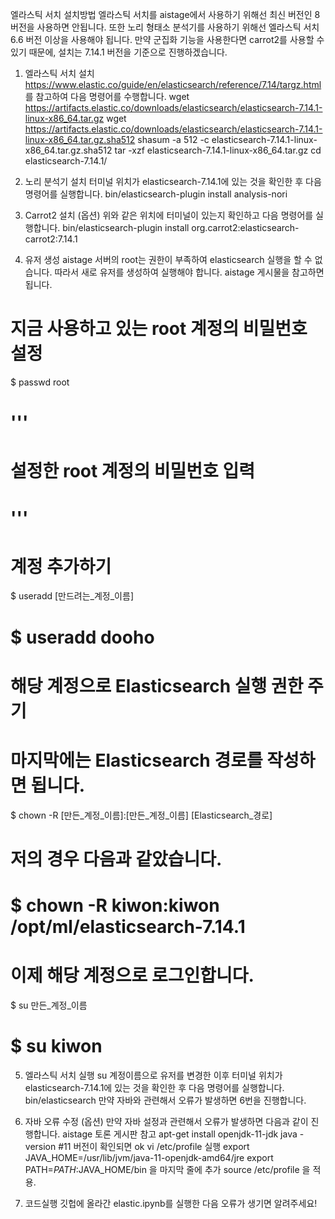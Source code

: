 엘라스틱 서치 설치방법
엘라스틱 서치를 aistage에서 사용하기 위해선 최신 버전인 8 버전을 사용하면 안됩니다.
또한 노리 형태소 분석기를 사용하기 위해선 엘라스틱 서치 6.6 버전 이상을 사용해야 됩니다.
만약 군집화 기능을 사용한다면 carrot2를 사용할 수 있기 때문에, 설치는 7.14.1 버전을 기준으로 진행하겠습니다.
1) 엘라스틱 서치 설치
https://www.elastic.co/guide/en/elasticsearch/reference/7.14/targz.html 를 참고하여 다음 명령어를 수행합니다.
wget https://artifacts.elastic.co/downloads/elasticsearch/elasticsearch-7.14.1-linux-x86_64.tar.gz
wget https://artifacts.elastic.co/downloads/elasticsearch/elasticsearch-7.14.1-linux-x86_64.tar.gz.sha512
shasum -a 512 -c elasticsearch-7.14.1-linux-x86_64.tar.gz.sha512 
tar -xzf elasticsearch-7.14.1-linux-x86_64.tar.gz
cd elasticsearch-7.14.1/

2) 노리 분석기 설치
터미널 위치가 elasticsearch-7.14.1에 있는 것을 확인한 후 다음 명령어를 실행합니다.
bin/elasticsearch-plugin install analysis-nori

3) Carrot2 설치 (옵션)
위와 같은 위치에 터미널이 있는지 확인하고 다음 명령어를 실행합니다.
bin/elasticsearch-plugin install org.carrot2:elasticsearch-carrot2:7.14.1

4) 유저 생성
aistage 서버의 root는 권한이 부족하여 elasticsearch 실행을 할 수 없습니다. 따라서 새로 유저를 생성하여 실행해야 합니다. aistage 게시물을 참고하면 됩니다.
# 지금 사용하고 있는 root 계정의 비밀번호 설정
$ passwd root
# '''
# 설정한 root 계정의 비밀번호 입력
# '''
# 계정 추가하기
$ useradd [만드려는_계정_이름]
# $ useradd dooho
# 해당 계정으로 Elasticsearch 실행 권한 주기
# 마지막에는 Elasticsearch 경로를 작성하면 됩니다.
$ chown -R [만든_계정_이름]:[만든_계정_이름] [Elasticsearch_경로]
# 저의 경우 다음과 같았습니다.
# $ chown -R kiwon:kiwon /opt/ml/elasticsearch-7.14.1
# 이제 해당 계정으로 로그인합니다.
$ su 만든_계정_이름
# $ su kiwon

5) 엘라스틱 서치 실행
su 계정이름으로 유저를 변경한 이후
터미널 위치가 elasticsearch-7.14.1에 있는 것을 확인한 후 다음 명령어를 실행합니다.
bin/elasticsearch
만약 자바와 관련해서 오류가 발생하면 6번을 진행합니다.

6) 자바 오류 수정 (옵션)
만약 자바 설정과 관련해서 오류가 발생하면 다음과 같이 진행합니다. 
aistage 토론 게시판 참고
apt-get install openjdk-11-jdk
java -version
#11 버전이 확인되면 ok
vi /etc/profile 실행
export JAVA_HOME=/usr/lib/jvm/java-11-openjdk-amd64/jre
export PATH=$PATH:$JAVA_HOME/bin
을 마지막 줄에 추가
source /etc/profile 을 적용.

7) 코드실행
깃헙에 올라간 elastic.ipynb를 실행한 다음 오류가 생기면 알려주세요!
